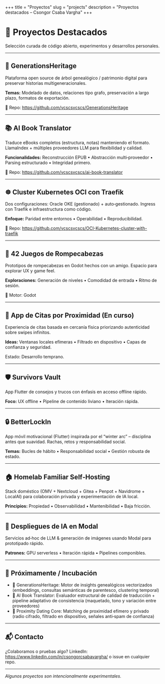 +++
title = "Proyectos"
slug = "projects"
description = "Proyectos destacados – Csongor Csaba Vargha"
+++

# 🚀 Proyectos Destacados

Selección curada de código abierto, experimentos y desarrollos personales.

---

## 🌳 GenerationsHeritage
Plataforma open source de árbol genealógico / patrimonio digital para preservar historias multigeneracionales.

**Temas:** Modelado de datos, relaciones tipo grafo, preservación a largo plazo, formatos de exportación.

🔗 Repo: https://github.com/vcscsvcscs/GenerationsHeritage

---

## 📚 AI Book Translator
Traduce eBooks completos (estructura, notas) manteniendo el formato. LlamaIndex + múltiples proveedores LLM para flexibilidad y calidad.

**Funcionalidades:** Reconstrucción EPUB • Abstracción multi‑proveedor • Parsing estructurado • Integridad primero.

🔗 Repo: https://github.com/vcscsvcscs/ai-book-translator

---

## ☸️ Cluster Kubernetes OCI con Traefik
Dos configuraciones: Oracle OKE (gestionado) + auto‑gestionado. Ingress con Traefik e infraestructura como código.

**Enfoque:** Paridad entre entornos • Operabilidad • Reproducibilidad.

🔗 Repo: https://github.com/vcscsvcscs/OCI-Kubernetes-cluster-with-traefik

---

## 🧩 42 Juegos de Rompecabezas
Prototipos de rompecabezas en Godot hechos con un amigo. Espacio para explorar UX y game feel.

**Exploraciones:** Generación de niveles • Comodidad de entrada • Ritmo de sesión.

🔧 Motor: Godot

---

## 📡 App de Citas por Proximidad (En curso)
Experiencia de citas basada en cercanía física priorizando autenticidad sobre swipes infinitos.

**Ideas:** Ventanas locales efímeras • Filtrado en dispositivo • Capas de confianza y seguridad.

Estado: Desarrollo temprano.

---

## 🛡 Survivors Vault
App Flutter de consejos y trucos con énfasis en acceso offline rápido.

**Foco:** UX offline • Pipeline de contenido liviano • Iteración rápida.

---

## 🔒 BetterLockIn
App móvil motivacional (Flutter) inspirada por el “winter arc” – disciplina antes que suavidad. Rachas, retos y responsabilidad social.

**Temas:** Bucles de hábito • Responsabilidad social • Gestión robusta de estado.

---

## 🏠 Homelab Familiar Self‑Hosting
Stack doméstico (OMV + Nextcloud + Gitea + Penpot + Navidrome + LocalAI) para colaboración privada y experimentación de IA local.

**Principios:** Propiedad • Observabilidad • Mantenibilidad • Baja fricción.

---

## 🧠 Despliegues de IA en Modal
Servicios ad‑hoc de LLM & generación de imágenes usando Modal para prototipado rápido.

**Patrones:** GPU serverless • Iteración rápida • Pipelines componibles.

---

## 🧪 Próximamente / Incubación
- 🧬 GenerationsHeritage: Motor de insights genealógicos vectorizados (embeddings, consultas semánticas de parentesco, clustering temporal)
- 📖 AI Book Translator: Evaluador estructural de calidad de traducción + pipeline adaptativo de consistencia (maquetado, tono y variación entre proveedores)
- 📍 Proximity Dating Core: Matching de proximidad efímero y privado (radio cifrado, filtrado en dispositivo, señales anti‑spam de confianza)

---

## 📬 Contacto
¿Colaboramos o pruebas algo? LinkedIn: https://www.linkedin.com/in/csongorcsabavargha/ o issue en cualquier repo.

---

_Algunos proyectos son intencionalmente experimentales._
